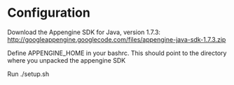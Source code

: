 # Configuration

Download the Appengine SDK for Java, version 1.7.3: http://googleappengine.googlecode.com/files/appengine-java-sdk-1.7.3.zip

Define APPENGINE_HOME in your bashrc.  This should point to the directory where you unpacked the appengine SDK

Run ./setup.sh


